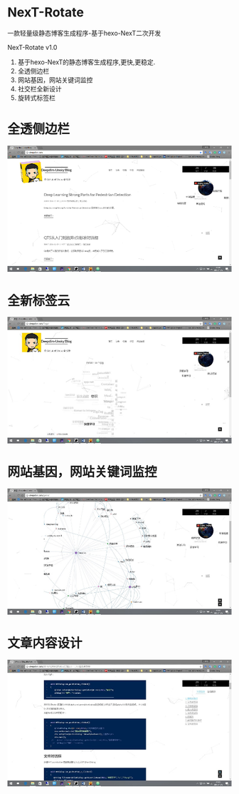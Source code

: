 # NexT-Rotate
一款轻量级静态博客生成程序-基于hexo-NexT二次开发

NexT-Rotate v1.0
1.  基于hexo-NexT的静态博客生成程序,更快,更稳定.
2.  全透侧边栏
3.  网站基因，网站关键词监控
4.  社交栏全新设计
5.  旋转式标签栏

# 全透侧边栏

![image](https://github.com/unsky/NexT-Rotate/blob/master/n1.jpg)

# 全新标签云

![image](https://github.com/unsky/NexT-Rotate/blob/master/n2.jpg)
# 网站基因，网站关键词监控

![image](https://github.com/unsky/NexT-Rotate/blob/master/n3.jpg)
# 文章内容设计
![image](https://github.com/unsky/NexT-Rotate/blob/master/n4.jpg)
